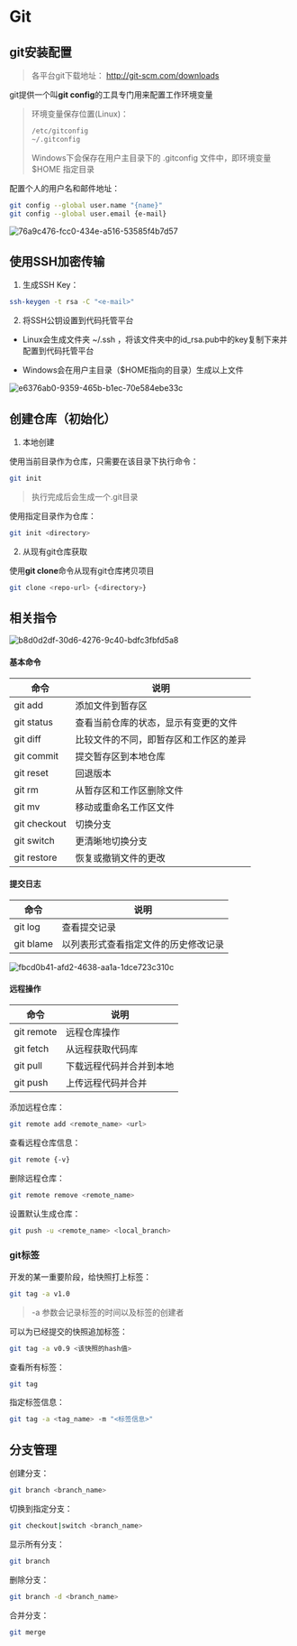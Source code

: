 # Git

## git安装配置

> 各平台git下载地址： http://git-scm.com/downloads

git提供一个叫**git config**的工具专门用来配置工作环境变量

> 环境变量保存位置(Linux)：
> 
> ```bash
> /etc/gitconfig
> ~/.gitconfig
> ```
> 
> Windows下会保存在用户主目录下的 .gitconfig 文件中，即环境变量 $HOME 指定目录



配置个人的用户名和邮件地址：

```bash
git config --global user.name "{name}"
git config --global user.email {e-mail}
```

![76a9c476-fcc0-434e-a516-53585f4b7d57](./images/76a9c476-fcc0-434e-a516-53585f4b7d57.png)



## 使用SSH加密传输

1. 生成SSH Key：

```bash
ssh-keygen -t rsa -C "<e-mail>"
```

2. 将SSH公钥设置到代码托管平台
- Linux会生成文件夹 ~/.ssh ，将该文件夹中的id_rsa.pub中的key复制下来并配置到代码托管平台

- Windows会在用户主目录（$HOME指向的目录）生成以上文件 

![e6376ab0-9359-465b-b1ec-70e584ebe33c](./images/e6376ab0-9359-465b-b1ec-70e584ebe33c.png)

## 创建仓库（初始化）

1. 本地创建

使用当前目录作为仓库，只需要在该目录下执行命令：

```bash
git init
```

> 执行完成后会生成一个.git目录



使用指定目录作为仓库：

```bash
git init <directory>
```

2. 从现有git仓库获取

使用**git clone**命令从现有git仓库拷贝项目

```bash
git clone <repo-url> {<directory>}
```



## 相关指令

![b8d0d2df-30d6-4276-9c40-bdfc3fbfd5a8](./images/b8d0d2df-30d6-4276-9c40-bdfc3fbfd5a8.png)

#### 基本命令

| 命令           | 说明                  |
| ------------ | ------------------- |
| git add      | 添加文件到暂存区            |
| git status   | 查看当前仓库的状态，显示有变更的文件  |
| git diff     | 比较文件的不同，即暂存区和工作区的差异 |
| git commit   | 提交暂存区到本地仓库          |
| git reset    | 回退版本                |
| git rm       | 从暂存区和工作区删除文件        |
| git mv       | 移动或重命名工作区文件         |
| git checkout | 切换分支                |
| git switch   | 更清晰地切换分支            |
| git restore  | 恢复或撤销文件的更改          |



#### 提交日志

| 命令               | 说明                 |
| ---------------- | ------------------ |
| git log          | 查看提交记录             |
| git blame <file> | 以列表形式查看指定文件的历史修改记录 |

![fbcd0b41-afd2-4638-aa1a-1dce723c310c](./images/fbcd0b41-afd2-4638-aa1a-1dce723c310c.png)

#### 远程操作

| 命令         | 说明           |
| ---------- | ------------ |
| git remote | 远程仓库操作       |
| git fetch  | 从远程获取代码库     |
| git pull   | 下载远程代码并合并到本地 |
| git push   | 上传远程代码并合并    |

添加远程仓库：

```bash
git remote add <remote_name> <url>
```

查看远程仓库信息：

```bash
git remote {-v}
```

删除远程仓库：

```bash
git remote remove <remote_name>
```

设置默认生成仓库：

```bash
git push -u <remote_name> <local_branch>
```



### git标签

开发的某一重要阶段，给快照打上标签：

```bash
git tag -a v1.0
```

> -a 参数会记录标签的时间以及标签的创建者

可以为已经提交的快照追加标签：

```bash
git tag -a v0.9 <该快照的hash值>
```

查看所有标签：

```bash
git tag
```

指定标签信息：

```bash
git tag -a <tag_name> -m "<标签信息>"
```



## 分支管理

创建分支：

```bash
git branch <branch_name>
```

切换到指定分支：

```bash
git checkout|switch <branch_name>
```

显示所有分支：

```bash
git branch
```

删除分支：

```bash
git branch -d <branch_name>
```

合并分支：

```bash
git merge
```


